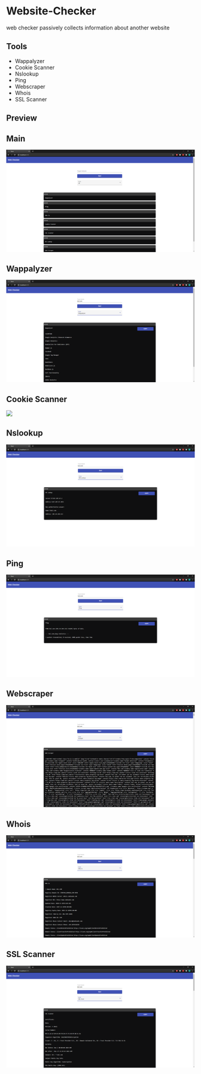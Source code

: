 # Website-Checker
web checker passively collects information about another website

## Tools
* Wappalyzer
* Cookie Scanner
* Nslookup
* Ping
* Webscraper
* Whois
* SSL Scanner

## Preview
## Main
<img src="screenshots/Main.PNG"> <br>
## Wappalyzer 
<img src="screenshots/Wappalyzer.PNG"> <br>
## Cookie Scanner 
<img src="screenshots/MCookieain.PNG"> <br>
## Nslookup
<img src="screenshots/Nslookup.PNG"> <br>
## Ping
<img src="screenshots/Ping.PNG"> <br>
## Webscraper
<img src="screenshots/Scraper.PNG"> <br>
## Whois
<img src="screenshots/Whois.PNG"> <br>
## SSL Scanner
<img src="screenshots/SSL.PNG"> <br>
